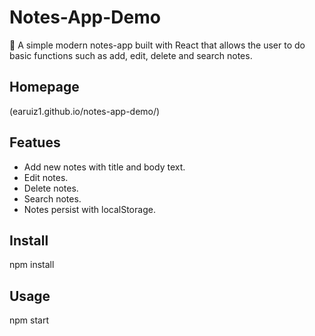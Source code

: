 # Notes-App-Demo
📘 A simple modern notes-app built with React that allows the user to do basic functions such as add, edit, delete and search notes.

## Homepage
(earuiz1.github.io/notes-app-demo/)

## Featues
  * Add new notes with title and body text.
  * Edit notes.
  * Delete notes.
  * Search notes.
  * Notes persist with localStorage.

## Install 
npm install 

## Usage
npm start 
